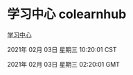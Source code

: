 # 学习中心 colearnhub
[学习中心](http://59.174.27.45:56308/colearnhub/)

2021年 02月 03日 星期三 10:20:01 CST

2021年 02月 03日 星期三 02:20:01 GMT
